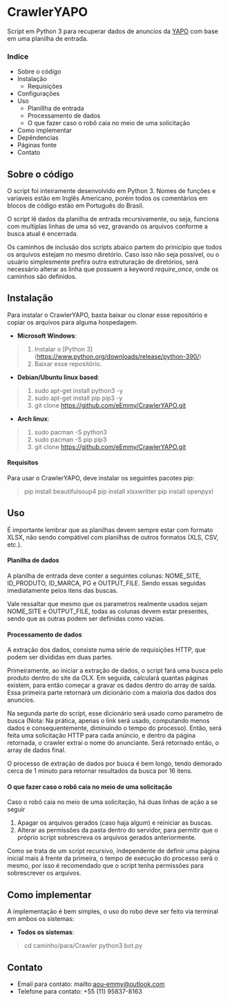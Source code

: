 # CrawlerYAPO
Script em Python 3 para recuperar dados de anuncios da [YAPO](https://www.yapo.cl/) com base em uma planilha de entrada.

### Indice
* Sobre o código
* Instalação
	* Requisições
* Configurações
* Uso
	* Planillha de entrada
	* Processamento de dados
	* O que fazer caso o robô caia no meio de uma solicitação
* Como implementar
* Depêndencias
* Páginas fonte
* Contato

## Sobre o código
O script foi inteiramente desenvolvido em Python 3. Nomes de funções e variaveis estão em Inglês Americano, porém todos os comentários em blocos de código estão em Português do Brasil.

O script lê dados da planilha de entrada recursivamente, ou seja, funciona com multiplas linhas de uma só vez, gravando os arquivos conforme a busca atual é encerrada.

Os caminhos de inclusão dos scripts abaico partem do prinicípio que todos os arquivos estejam no mesmo diretório. Caso isso não seja possível, ou o usuário simplesmente prefira outra estruturação de diretórios, será necessário alterar as linha que possuem a keyword *require_once*, onde os caminhos são definidos.

## Instalação
Para instalar o CrawlerYAPO, basta baixar ou clonar esse repositório e copiar os arquivos para alguma hospedagem.

* **Microsoft Windows**:
> 1. Instalar o [Python 3] (https://www.python.org/downloads/release/python-390/)
> 2. Baixar esse repositório.

* **Debian/Ubuntu linux based**:
> 1. sudo apt-get install python3 -y
> 2. sudo apt-get install pip pip3 -y
> 3. git clone https://github.com/eEmmy/CrawlerYAPO.git

* **Arch linux**:
> 1. sudo pacman -S python3
> 2. sudo pacman -S pip pip3
> 3. git clone https://github.com/eEmmy/CrawlerYAPO.git

#### Requisitos
Para usar o CrawlerYAPO, deve instalar os seguintes pacotes pip:
> pip install beautifulsoup4
> pip install xlsxwritter
> pip install openpyxl

## Uso
É importante lembrar que as planilhas devem sempre estar com formato XLSX, não sendo compátivel com planilhas de outros formatos (XLS, CSV, etc.).

#### Planilha de dados
A planilha de entrada deve conter a seguintes colunas: NOME_SITE, ID_PRODUTO, ID_MARCA, PG e OUTPUT_FILE. Sendo essas seguidas imediatamente pelos itens das buscas.

Vale ressaltar que mesmo que os parametros realmente usados sejam NOME_SITE e OUTPUT_FILE, todas as colunas devem estar presentes, sendo que as outras podem ser definidas como vazias.

#### Processamento de dados
A extração dos dados, consiste numa série de requisições HTTP, que podem ser divididas em duas partes.

Primeiramente, ao iniciar a extração de dados, o script fará uma busca pelo produto dentro do site da OLX. Em seguida, calculará quantas páginas existem, para então começar a gravar os dados dentro do array de saída. Essa primeira parte retornará um dicionário com a maioria dos dados dos anuncios.

Na segunda parte do script, esse dicionário será usado como parametro de busca (Nota: Na prática, apenas o link será usado, computando menos dados e consequentemente, diminuindo o tempo do processo). Então, será feita uma solicitação HTTP para cada anúncio, e dentro da página retornada, o crawler extrai o nome do anunciante. Será retornado então, o array de dados final.

O processo de extração de dados por busca é bem longo, tendo demorado cerca de 1 minuto para retornar resultados da busca por 16 itens.

#### O que fazer caso o robô caia no meio de uma solicitação
Caso o robô caia no meio de uma solicitação, há duas linhas de ação a se seguir

1. Apagar os arquivos gerados (caso haja algum) e reiniciar as buscas.
2. Alterar as permissões da pasta dentro do servidor, para permitir que o próprio script sobrescreva os arquivos gerados anteriormente.

Como se trata de um script recursivo, independente de definir uma página inicial mais á frente da primeira, o tempo de execução do processo será o mesmo, por isso é recomendado que o script tenha permissões para sobrescrever os arquivos.

## Como implementar
A implementação é bem simples, o uso do robo deve ser feito via terminal em ambos os sistemas:

* **Todos os sistemas**:
> cd caminho/para/Crawler
> python3 bot.py

## Contato
* Email para contato: mailto:aou-emmy@outlook.com
* Telefone para contato: +55 (11) 95837-8163